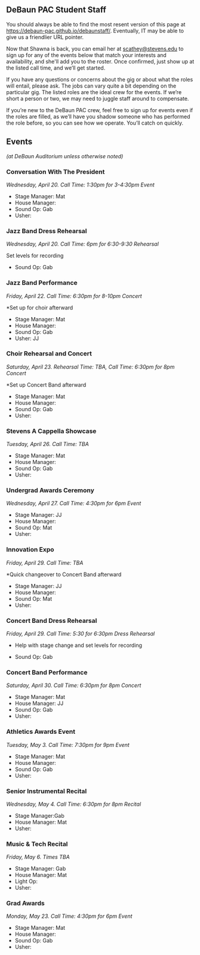 ## DeBaun PAC Student Staff

You should always be able to find the most resent version of this page at <https://debaun-pac.github.io/debaunstaff/>. Eventually, IT may be able to give us a friendlier URL pointer.

Now that Shawna is back, you can email her at <scathey@stevens.edu>  to sign up for any of the events below that match your interests and availability, and she'll add you to the roster. Once confirmed, just show up at the listed call time, and we’ll get started.

If you have any questions or concerns about the gig or about what the roles will entail, please ask. The jobs can vary quite a bit depending on the particular gig. The listed roles are the ideal crew for the events. If we’re short a person or two, we may need to juggle staff around to compensate.

If you’re new to the DeBaun PAC crew, feel free to sign up for events even if the roles are filled, as we’ll have you shadow someone who has performed the role before, so you can see how we operate. You’ll catch on quickly.


## Events
*(at DeBaun Auditorium unless otherwise noted)*



### Conversation With The President
*Wednesday, April 20. Call Time: 1:30pm for 3-4:30pm Event*

- Stage Manager: Mat
- House Manager: 
- Sound Op: Gab
- Usher:


### Jazz Band Dress Rehearsal
*Wednesday, April 20. Call Time: 6pm for 6:30-9:30 Rehearsal*

Set levels for recording 

- Sound Op: Gab


### Jazz Band Performance
*Friday, April 22. Call Time: 6:30pm for 8-10pm Concert*

*Set up for choir afterward

- Stage Manager: Mat
- House Manager: 
- Sound Op: Gab
- Usher: JJ


### Choir Rehearsal and Concert
*Saturday, April 23. Rehearsal Time: TBA, Call Time: 6:30pm for 8pm Concert*

*Set up Concert Band afterward

- Stage Manager: Mat
- House Manager: 
- Sound Op: Gab
- Usher: 


### Stevens A Cappella Showcase
*Tuesday, April 26. Call Time: TBA*

- Stage Manager: Mat
- House Manager: 
- Sound Op: Gab
- Usher: 


### Undergrad Awards Ceremony 
*Wednesday, April 27. Call Time: 4:30pm for 6pm Event*

- Stage Manager: JJ
- House Manager: 
- Sound Op: Mat
- Usher: 


### Innovation Expo 
*Friday, April 29. Call Time: TBA*

*Quick changeover to Concert Band afterward

- Stage Manager: JJ
- House Manager: 
- Sound Op: Mat
- Usher:


### Concert Band Dress Rehearsal
*Friday, April 29. Call Time: 5:30 for 6:30pm Dress Rehearsal*

* Help with stage change and set levels for recording

- Sound Op: Gab


### Concert Band Performance
*Saturday, April 30. Call Time: 6:30pm for 8pm Concert*

- Stage Manager: Mat
- House Manager: JJ
- Sound Op: Gab
- Usher:

### Athletics Awards Event 
*Tuesday, May 3. Call Time: 7:30pm for 9pm Event*

- Stage Manager: Mat
- House Manager: 
- Sound Op: Gab
- Usher: 


### Senior Instrumental Recital 
*Wednesday, May 4. Call Time: 6:30pm for 8pm Recital*

- Stage Manager:Gab
- House Manager: Mat
- Usher: 


### Music & Tech Recital 
*Friday, May 6. Times TBA*

- Stage Manager: Gab
- House Manager: Mat
- Light Op: 
- Usher: 


### Grad Awards
*Monday, May 23. Call Time: 4:30pm for 6pm Event*

- Stage Manager: Mat
- House Manager: 
- Sound Op: Gab
- Usher: 




